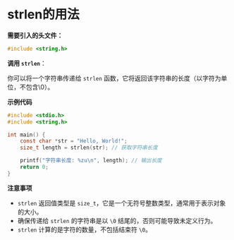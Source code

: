 # strlen的用法

**需要引入的头文件：**

```c
#include <string.h>
```

**调用 `strlen`**：

你可以将一个字符串传递给 `strlen` 函数，它将返回该字符串的长度（以字符为单位，不包含\0）。

**示例代码**

```c
#include <stdio.h>
#include <string.h>

int main() {
    const char *str = "Hello, World!";
    size_t length = strlen(str); // 获取字符串长度

    printf("字符串长度: %zu\n", length); // 输出长度
    return 0;
}
```

**注意事项**

- `strlen` 返回值类型是 `size_t`，它是一个无符号整数类型，通常用于表示对象的大小。
- 确保传递给 `strlen` 的字符串是以 `\0` 结尾的，否则可能导致未定义行为。
- `strlen` 计算的是字符的数量，不包括结束符 `\0`。
